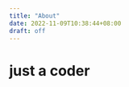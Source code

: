 ```yaml
---
title: "About"
date: 2022-11-09T10:38:44+08:00
draft: off
---
```


<h1 text-align:center> just a coder </h1>